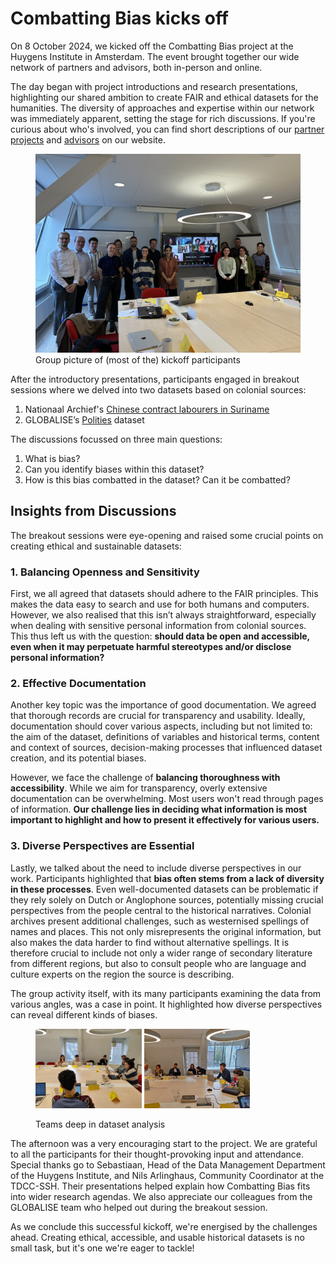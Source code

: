 # Combatting Bias kicks off

On 8 October 2024, we kicked off the Combatting Bias project at the Huygens Institute in Amsterdam. The event brought together our wide network of partners and advisors, both in-person and online. 

The day began with project introductions and research presentations, highlighting our shared ambition to create FAIR and ethical datasets for the humanities. The diversity of approaches and expertise within our network was immediately apparent, setting the stage for rich discussions. If you're curious about who's involved, you can find short descriptions of our [partner projects](Team/Partners/Partner%20Projects.md) and [advisors](Team/Partners/Advisors.md) on our website. 

<figure>
  <img src="/static/img/kickoff/kickoofgroup.jpeg" alt="kickoff group picture">
  <figcaption>Group picture of (most of the) kickoff participants</figcaption>
</figure>


After the introductory presentations, participants engaged in breakout sessions where we delved into two datasets based on colonial sources: 

1. Nationaal Archief's [Chinese contract labourers in Suriname](https://www.nationaalarchief.nl/onderzoeken/zoekhulpen/chinese-contractarbeiders-in-suriname-1858-1874)
2. GLOBALISE’s [Polities](https://datasets.iisg.amsterdam/dataset.xhtml?persistentId=hdl:10622/SOS0KC) dataset

The discussions focussed on three main questions:  

1. What is bias?
2. Can you identify biases within this dataset?
3. How is this bias combatted in the dataset? Can it be combatted?

## Insights from Discussions
The breakout sessions were eye-opening and raised some crucial points on creating ethical and sustainable datasets: 

### 1. Balancing Openness and Sensitivity
First, we all agreed that datasets should adhere to the FAIR principles. This makes the data easy to search and use for both humans and computers. However, we also realised that this isn’t always straightforward, especially when dealing with sensitive personal information from colonial sources. This thus left us with the question: **should data be open and accessible, even when it may perpetuate harmful stereotypes and/or disclose personal information?**

### 2. Effective Documentation
Another key topic was the importance of good documentation. We agreed that thorough records are crucial for transparency and usability. Ideally, documentation should cover various aspects, including but not limited to: the aim of the dataset, definitions of variables and historical terms, content and context of sources, decision-making processes that influenced dataset creation, and its potential biases.

However, we face the challenge of **balancing thoroughness with accessibility**. While we aim for transparency, overly extensive documentation can be overwhelming. Most users won't read through pages of information. **Our challenge lies in deciding what information is most important to highlight and how to present it effectively for various users.**

### 3. Diverse Perspectives are Essential
Lastly, we talked about the need to include diverse perspectives in our work. Participants highlighted that **bias often stems from a lack of diversity in these processes**. Even well-documented datasets can be problematic if they rely solely on Dutch or Anglophone sources, potentially missing crucial perspectives from the people central to the historical narratives. Colonial archives present additional challenges, such as westernised spellings of names and places. This not only misrepresents the original information, but also makes the data harder to find without alternative spellings. It is therefore crucial to include not only a wider range of secondary literature from different regions, but also to consult people who are language and culture experts on the region the source is describing. 

The group activity itself, with its many participants examining the data from various angles, was a case in point. It highlighted how diverse perspectives can reveal different kinds of biases.

<figure>
  <p float="left">
    <img src="/static/img/kickoff/breakoutgroup-analysis.jpg" width="40%" />
    <img src="/static/img/kickoff/breakoutgroup2-analysis.jpg" width="40%" />
  </p>
  <figcaption>Teams deep in dataset analysis</figcaption>
</figure>


The afternoon was a very encouraging start to the project. We are grateful to all the participants for their thought-provoking input and attendance. Special thanks go to Sebastiaan, Head of the Data Management Department of the Huygens Institute, and Nils Arlinghaus, Community Coordinator at the TDCC-SSH. Their presentations helped explain how Combatting Bias fits into wider research agendas. We also appreciate our colleagues from the GLOBALISE team who helped out during the breakout session.

As we conclude this successful kickoff, we're energised by the challenges ahead. Creating ethical, accessible, and usable historical datasets is no small task, but it's one we're eager to tackle!

